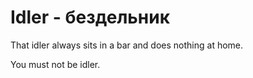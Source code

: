 # Idler - бездельник




That idler always sits in a bar and does nothing at home.

You must not be idler.